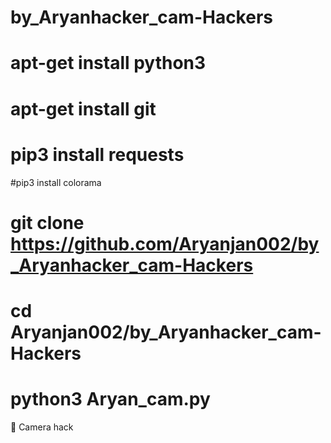 # by_Aryanhacker_cam-Hackers


# 

# apt-get install python3

# apt-get install git


# pip3 install requests

#pip3 install colorama
# git clone https://github.com/Aryanjan002/by_Aryanhacker_cam-Hackers
# cd Aryanjan002/by_Aryanhacker_cam-Hackers
# python3 Aryan_cam.py


📸 Camera hack

